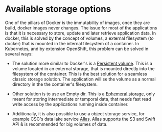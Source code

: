 # Available storage options

One of the pillars of Docker is the immutability of images, once they are build, docker images never changes. The issue for most of the applications is that it is necessary to store, update and later retrieve application data. In docker, this is solved by the concept of volumes, a external filesystem (to docker) that is mounted in the internal filesystem of a container. In Kubernetes, and by extension OpenShift, this problem can be solved in several ways:

* The solution more similar to Docker's is a [Persistent volume](/cloud/rahti/storage/persistent/). This is a volume located in an external storage, that is mounted directly into the filesystem of the container. This is the best solution for a seamless classic storage solution. The application will se the volume as a normal directory in the the container's filesystem.

* Other solution is to use an Empty dir. This is a [Ephemeral storage](/cloud/rahti/storage/ephemeral/), only meant for storing intermediate or temporal data, that needs fast read write access by the applications running inside container.

* Additionally, it is also possible to use a object storage service, for example CSC's data lake service [Allas](/data/Allas/). Allas supports the S3 and Swift API & is recommended for big volumes of data.

